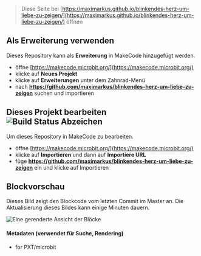 
> Diese Seite bei [https://maximarkus.github.io/blinkendes-herz-um-liebe-zu-zeigen/](https://maximarkus.github.io/blinkendes-herz-um-liebe-zu-zeigen/) öffnen

## Als Erweiterung verwenden

Dieses Repository kann als **Erweiterung** in MakeCode hinzugefügt werden.

* öffne [https://makecode.microbit.org/](https://makecode.microbit.org/)
* klicke auf **Neues Projekt**
* klicke auf **Erweiterungen** unter dem Zahnrad-Menü
* nach **https://github.com/maximarkus/blinkendes-herz-um-liebe-zu-zeigen** suchen und importieren

## Dieses Projekt bearbeiten ![Build Status Abzeichen](https://github.com/maximarkus/blinkendes-herz-um-liebe-zu-zeigen/workflows/MakeCode/badge.svg)

Um dieses Repository in MakeCode zu bearbeiten.

* öffne [https://makecode.microbit.org/](https://makecode.microbit.org/)
* klicke auf **Importieren** und dann auf **Importiere URL**
* füge **https://github.com/maximarkus/blinkendes-herz-um-liebe-zu-zeigen** ein und klicke auf Importieren

## Blockvorschau

Dieses Bild zeigt den Blockcode vom letzten Commit im Master an.
Die Aktualisierung dieses Bildes kann einige Minuten dauern.

![Eine gerenderte Ansicht der Blöcke](https://github.com/maximarkus/blinkendes-herz-um-liebe-zu-zeigen/raw/master/.github/makecode/blocks.png)

#### Metadaten (verwendet für Suche, Rendering)

* for PXT/microbit
<script src="https://makecode.com/gh-pages-embed.js"></script><script>makeCodeRender("{{ site.makecode.home_url }}", "{{ site.github.owner_name }}/{{ site.github.repository_name }}");</script>
